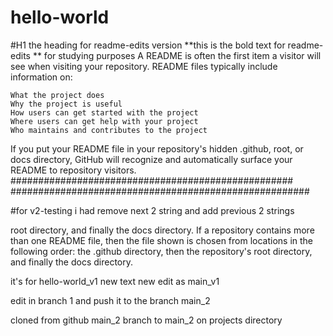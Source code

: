 # hello-world
#H1 the heading for readme-edits version
**this is the bold text for readme-edits **
for studying purposes
A README is often the first item a visitor will see when visiting your repository. README files typically include information on:

    What the project does
    Why the project is useful
    How users can get started with the project
    Where users can get help with your project
    Who maintains and contributes to the project

If you put your README file in your repository's hidden .github, root, or docs directory, GitHub will recognize and automatically surface your README to repository visitors.
###################################################
######################################################

#for v2-testing i had remove next 2 string and add previous 2 strings

 
 root directory, and finally the docs directory.
If a repository contains more than one README file, then the file shown is chosen from locations in the following order: the .github directory, then the repository's root directory, and finally the docs directory.

it's for hello-world_v1
new text new
edit as main_v1

edit in branch 1 and push it to the branch main_2

cloned from github main_2 branch to main_2 on projects directory
